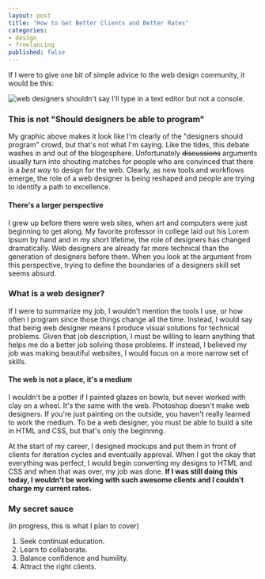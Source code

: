 ```yaml
---
layout: post
title: "How to Get Better Clients and Better Rates"
categories:
- design
- freelancing
published: false
---
```


If I were to give one bit of simple advice to the web design community, it would be this:

<img src="http://brandonmathis.com/content/blog/2010/web-designer-advice/web-designer-fears.png" alt="web designers shouldn't say I'll type in a text editor but not a console." title=""/>

### This is not "Should designers be able to program"

My graphic above makes it look like I'm clearly of the "designers should program" crowd, but that's not what I'm saying. Like the tides, this debate washes in and out of the blogosphere. Unfortunately <s>discussions</s> arguments usually turn into shouting matches for people who are convinced that there is a *best way* to design for the web. Clearly, as new tools and workflows emerge, the role of a web designer is being reshaped and people are trying to identify a path to excellence.

#### There's a larger perspective

I grew up before there were web sites, when art and computers were just beginning to get along. My favorite professor in college laid out his Lorem Ipsum by hand and in my short lifetime, the role of designers has changed dramatically. Web designers are already far more technical than the generation of designers before them. When you look at the argument from this perspective, trying to define the boundaries of a designers skill set seems absurd.

### What is a web designer?

If I were to summarize my job, I wouldn't mention the tools I use, or how often I program since those things change all the time. Instead, I would say that being web designer means I produce visual solutions for technical problems. Given that job description, I must be willing to learn anything that helps me do a better job solving those problems. If instead, I believed my job was making beautiful websites, I would focus on a more narrow set of skills.

#### The web is not a place, it's a medium

I wouldn't be a potter if I painted glazes on bowls, but never worked with clay on a wheel. It's the same with the web. Photoshop doesn't make web designers. If you're just painting on the outside, you haven't really learned to work the medium. To be a web designer, you must be able to build a site in HTML and CSS, but that's only the beginning.

At the start of my career, I designed mockups and put them in front of clients for iteration cycles and eventually approval. When I got the okay that everything was perfect, I would begin converting my designs to HTML and CSS and when that was over, my job was done. **If I was still doing this today, I wouldn't be working with such awesome clients and I couldn't charge my current rates.**

### My secret sauce

(in progress, this is what I plan to cover)

1. Seek continual education.
2. Learn to collaborate.
3. Balance confidence and humility.
4. Attract the right clients.
